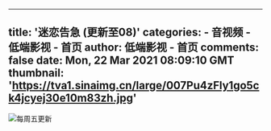 
---
title: '迷恋告急 (更新至08)'
categories: 
    - 音视频
    - 低端影视 - 首页
author: 低端影视 - 首页
comments: false
date: Mon, 22 Mar 2021 08:09:10 GMT
thumbnail: 'https://tva1.sinaimg.cn/large/007Pu4zFly1go5ck4jcyej30e10m83zh.jpg'
---

<div>   
<img src="https://tva1.sinaimg.cn/large/007Pu4zFly1go5ck4jcyej30e10m83zh.jpg" style="max-width: 100%;" referrerpolicy="no-referrer">每周五更新  
</div>
            
